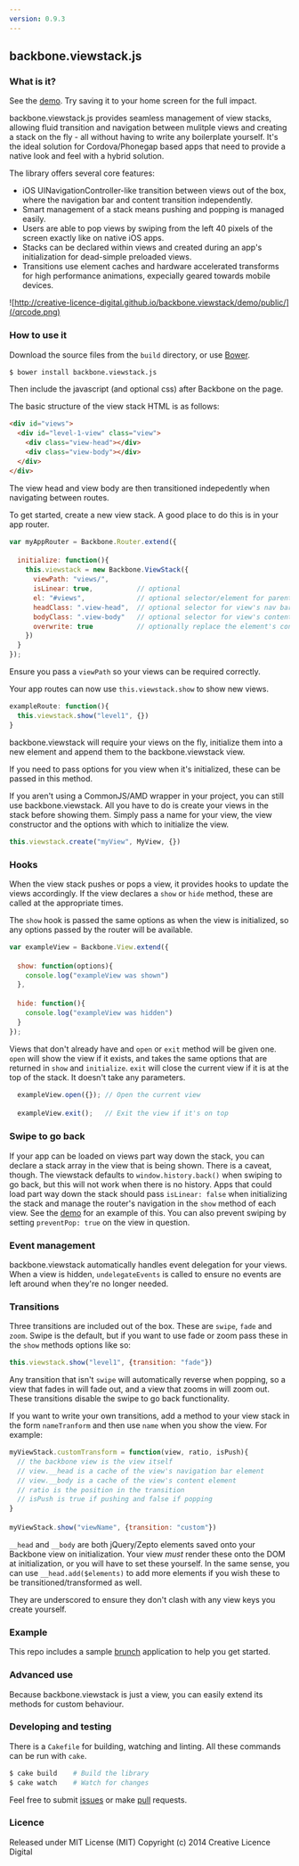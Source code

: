 ```yaml
---
version: 0.9.3
---
```


## backbone.viewstack.js

### What is it?

See the [demo](http://creative-licence-digital.github.io/backbone.viewstack/demo/public/). Try saving it to your home screen for the full impact.

backbone.viewstack.js provides seamless management of view stacks, allowing fluid transition and navigation between mulitple views and creating a stack on the fly - all without having to write any boilerplate yourself. It's the ideal solution for Cordova/Phonegap based apps that need to provide a native look and feel with a hybrid solution.

The library offers several core features:

- iOS UINavigationController-like transition between views out of the box, where the navigation bar and content transition independently.
- Smart management of a stack means pushing and popping is managed easily.
- Users are able to pop views by swiping from the left 40 pixels of the screen exactly like on native iOS apps.
- Stacks can be declared within views and created during an app's initialization for dead-simple preloaded views.
- Transitions use element caches and hardware accelerated transforms for high performance animations, expecially geared towards mobile devices.

![http://creative-licence-digital.github.io/backbone.viewstack/demo/public/](/qrcode.png)

### How to use it

Download the source files from the `build` directory, or use [Bower](http://www.bower.io/).

```bash
$ bower install backbone.viewstack.js
```

Then include the javascript (and optional css) after Backbone on the page.

The basic structure of the view stack HTML is as follows:

```html
<div id="views">
  <div id="level-1-view" class="view">
    <div class="view-head"></div>
    <div class="view-body"></div>
  </div>
</div>
```

The view head and view body are then transitioned indepedently when navigating between routes.

To get started, create a new view stack. A good place to do this is in your app router.

```js
var myAppRouter = Backbone.Router.extend({

  initialize: function(){
    this.viewstack = new Backbone.ViewStack({
      viewPath: "views/",
      isLinear: true,           // optional
      el: "#views",             // optional selector/element for parent
      headClass: ".view-head",  // optional selector for view's nav bar
      bodyClass: ".view-body"   // optional selector for view's content
      overwrite: true           // optionally replace the element's content
    })
  }
});
```

Ensure you pass a `viewPath` so your views can be required correctly.

Your app routes can now use `this.viewstack.show` to show new views.

```js
exampleRoute: function(){
  this.viewstack.show("level1", {})
}
```

backbone.viewstack will require your views on the fly, initialize them into a new element and append them to the backbone.viewstack view.

If you need to pass options for you view when it's initialized, these can be passed in this method.

If you aren't using a CommonJS/AMD wrapper in your project, you can still use backbone.viewstack. All you have to do is create your views in the stack before showing them. Simply pass a name for your view, the view constructor and the options with which to initialize the view.

```js
this.viewstack.create("myView", MyView, {})
```

### Hooks

When the view stack pushes or pops a view, it provides hooks to update the views accordingly. If the view declares a `show` or `hide` method, these are called at the appropriate times.

The `show` hook is passed the same options as when the view is initialized, so any options passed by the router will be available.

```js
var exampleView = Backbone.View.extend({

  show: function(options){
    console.log("exampleView was shown")
  },

  hide: function(){
    console.log("exampleView was hidden")
  }
});
```

Views that don't already have and `open` or `exit` method will be given one. `open` will show the view if it exists, and takes the same options that are returned in `show` and `initialize`. `exit` will close the current view if it is at the top of the stack. It doesn't take any parameters.

```js
  exampleView.open({}); // Open the current view

  exampleView.exit();   // Exit the view if it's on top
```

### Swipe to go back

If your app can be loaded on views part way down the stack, you can declare a stack array in the view that is being shown. There is a caveat, though. The viewstack defaults to `window.history.back()` when swiping to go back, but this will not work when there is no history. Apps that could load part way down the stack should pass `isLinear: false` when initializing the stack and manage the router's navigation in the `show` method of each view. See the [demo](http://creative-licence-digital.github.io/backbone.viewstack/demo/public/) for an example of this. You can also prevent swiping by setting `preventPop: true` on the view in question.

### Event management

backbone.viewstack automatically handles event delegation for your views. When a view is hidden, `undelegateEvents` is called to ensure no events are left around when they're no longer needed.

### Transitions

Three transitions are included out of the box. These are `swipe`, `fade` and `zoom`. Swipe is the default, but if you want to use fade or zoom pass these in the `show` methods options like so:

```js
this.viewstack.show("level1", {transition: "fade"})
```

Any transition that isn't `swipe` will automatically reverse when popping, so a view that fades in will fade out, and a view that zooms in will zoom out. These transitions disable the swipe to go back functionality.

If you want to write your own transitions, add a method to your view stack in the form `nameTranform` and then use `name` when you show the view. For example:

```js
myViewStack.customTransform = function(view, ratio, isPush){
  // the backbone view is the view itself
  // view.__head is a cache of the view's navigation bar element
  // view.__body is a cache of the view's content element
  // ratio is the position in the transition
  // isPush is true if pushing and false if popping
}

myViewStack.show("viewName", {transition: "custom"})
```

`__head` and `__body` are both jQuery/Zepto elements saved onto your Backbone view on initialization. Your view *must* render these onto the DOM at initialization, or you will have to set these yourself. In the same sense, you can use `__head.add($elements)` to add more elements if you wish these to be transitioned/transformed as well.

They are underscored to ensure they don't clash with any view keys you create yourself.

### Example

This repo includes a sample [brunch](http://brunch.io) application to help you get started.

### Advanced use

Because backbone.viewstack is just a view, you can easily extend its methods for custom behaviour.

### Developing and testing

There is a `Cakefile` for building, watching and linting. All these commands can be run with `cake`.

```bash
$ cake build    # Build the library
$ cake watch    # Watch for changes
```

Feel free to submit [issues](https://github.com/Creative-Licence-Digital/backbone.viewstack/issues) or make [pull](https://github.com/Creative-Licence-Digital/backbone.viewstack/pulls) requests.

### Licence

Released under MIT License (MIT)
Copyright (c) 2014 Creative Licence Digital
